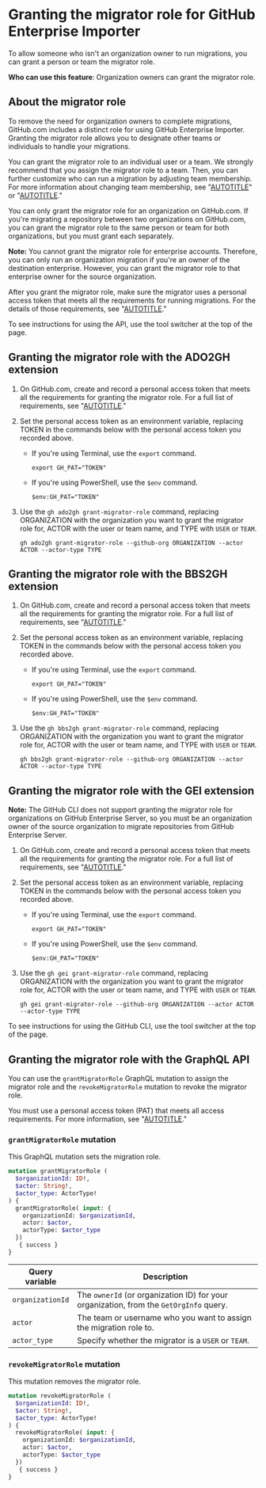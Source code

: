 # Granting the migrator role for GitHub Enterprise Importer

To allow someone who isn't an organization owner to run migrations, you can grant a person or team the migrator role.

**Who can use this feature**: Organization owners can grant the migrator role.

## About the migrator role

To remove the need for organization owners to complete migrations, GitHub.com includes a distinct role for using GitHub Enterprise Importer. Granting the migrator role allows you to designate other teams or individuals to handle your migrations.

You can grant the migrator role to an individual user or a team. We strongly recommend that you assign the migrator role to a team. Then, you can further customize who can run a migration by adjusting team membership. For more information about changing team membership, see "[AUTOTITLE](/organizations/organizing-members-into-teams/adding-organization-members-to-a-team)" or "[AUTOTITLE](/organizations/organizing-members-into-teams/removing-organization-members-from-a-team)."

You can only grant the migrator role for an organization on GitHub.com. If you're migrating a repository between two organizations on GitHub.com, you can grant the migrator role to the same person or team for both organizations, but you must grant each separately.

<div class="ghd-spotlight ghd-spotlight-note border rounded-1 my-3 p-3 f5 color-border-accent-emphasis color-bg-accent">

**Note:** You cannot grant the migrator role for enterprise accounts. Therefore, you can only run an organization migration if you're an owner of the destination enterprise. However, you can grant the migrator role to that enterprise owner for the source organization.

</div>

After you grant the migrator role, make sure the migrator uses a personal access token that meets all the requirements for running migrations. For the details of those requirements, see "[AUTOTITLE](/migrations/using-github-enterprise-importer/preparing-to-migrate-with-github-enterprise-importer/managing-access-for-github-enterprise-importer)."

<div class="ghd-tool cli">

To see instructions for using the API, use the tool switcher at the top of the page.

## Granting the migrator role with the ADO2GH extension

1. On GitHub.com, create and record a personal access token that meets all the requirements for granting the migrator role. For a full list of requirements, see "[AUTOTITLE](/migrations/using-github-enterprise-importer/preparing-to-migrate-with-github-enterprise-importer/managing-access-for-github-enterprise-importer#creating-a-personal-access-token-for-github-enterprise-importer)."
1. Set the personal access token as an environment variable, replacing TOKEN in the commands below with the personal access token you recorded above.

   - If you're using Terminal, use the `export` command.

      ```shell copy
      export GH_PAT="TOKEN"
      ```

   - If you're using PowerShell, use the `$env` command.

      ```shell copy
      $env:GH_PAT="TOKEN"
      ```
1. Use the `gh ado2gh grant-migrator-role` command, replacing ORGANIZATION with the organization you want to grant the migrator role for, ACTOR with the user or team name, and TYPE with `USER` or `TEAM`.

   ```shell copy
   gh ado2gh grant-migrator-role --github-org ORGANIZATION --actor ACTOR --actor-type TYPE
   ```

## Granting the migrator role with the BBS2GH extension

1. On GitHub.com, create and record a personal access token that meets all the requirements for granting the migrator role. For a full list of requirements, see "[AUTOTITLE](/migrations/using-github-enterprise-importer/preparing-to-migrate-with-github-enterprise-importer/managing-access-for-github-enterprise-importer#creating-a-personal-access-token-for-github-enterprise-importer)."
1. Set the personal access token as an environment variable, replacing TOKEN in the commands below with the personal access token you recorded above.

   - If you're using Terminal, use the `export` command.

      ```shell copy
      export GH_PAT="TOKEN"
      ```

   - If you're using PowerShell, use the `$env` command.

      ```shell copy
      $env:GH_PAT="TOKEN"
      ```
1. Use the `gh bbs2gh grant-migrator-role` command, replacing ORGANIZATION with the organization you want to grant the migrator role for, ACTOR with the user or team name, and TYPE with `USER` or `TEAM`.

   ```shell copy
   gh bbs2gh grant-migrator-role --github-org ORGANIZATION --actor ACTOR --actor-type TYPE
   ```

## Granting the migrator role with the GEI extension

<div class="ghd-spotlight ghd-spotlight-note border rounded-1 my-3 p-3 f5 color-border-accent-emphasis color-bg-accent">

**Note:** The GitHub CLI does not support granting the migrator role for organizations on GitHub Enterprise Server, so you must be an organization owner of the source organization to migrate repositories from GitHub Enterprise Server.

</div>

1. On GitHub.com, create and record a personal access token that meets all the requirements for granting the migrator role. For a full list of requirements, see "[AUTOTITLE](/migrations/using-github-enterprise-importer/preparing-to-migrate-with-github-enterprise-importer/managing-access-for-github-enterprise-importer#creating-a-personal-access-token-for-github-enterprise-importer)."
1. Set the personal access token as an environment variable, replacing TOKEN in the commands below with the personal access token you recorded above.

   - If you're using Terminal, use the `export` command.

      ```shell copy
      export GH_PAT="TOKEN"
      ```

   - If you're using PowerShell, use the `$env` command.

      ```shell copy
      $env:GH_PAT="TOKEN"
      ```
1. Use the `gh gei grant-migrator-role` command, replacing ORGANIZATION with the organization you want to grant the migrator role for, ACTOR with the user or team name, and TYPE with `USER` or `TEAM`.

   ```shell copy
   gh gei grant-migrator-role --github-org ORGANIZATION --actor ACTOR --actor-type TYPE
   ```

</div>

<div class="ghd-tool api">

To see instructions for using the GitHub CLI, use the tool switcher at the top of the page.

## Granting the migrator role with the GraphQL API

You can use the `grantMigratorRole` GraphQL mutation to assign the migrator role and the `revokeMigratorRole` mutation to revoke the migrator role.

You must use a personal access token (PAT) that meets all access requirements. For more information, see "[AUTOTITLE](/migrations/using-github-enterprise-importer/preparing-to-migrate-with-github-enterprise-importer/managing-access-for-github-enterprise-importer)."

### `grantMigratorRole` mutation

This GraphQL mutation sets the migration role.

```graphql
mutation grantMigratorRole (
  $organizationId: ID!,
  $actor: String!,
  $actor_type: ActorType!
) {
  grantMigratorRole( input: {
    organizationId: $organizationId,
    actor: $actor,
    actorType: $actor_type
  })
   { success }
}
```

| Query variable | Description |
|----|----|
| `organizationId` | The `ownerId` (or organization ID) for your organization, from the `GetOrgInfo` query.
| `actor` | The team or username who you want to assign the migration role to.
|  `actor_type` | Specify whether the migrator is a `USER` or `TEAM`.

### `revokeMigratorRole` mutation

This mutation removes the migrator role.

```graphql
mutation revokeMigratorRole (
  $organizationId: ID!,
  $actor: String!,
  $actor_type: ActorType!
) {
  revokeMigratorRole( input: {
    organizationId: $organizationId,
    actor: $actor,
    actorType: $actor_type
  })
   { success }
}
```

</div>
